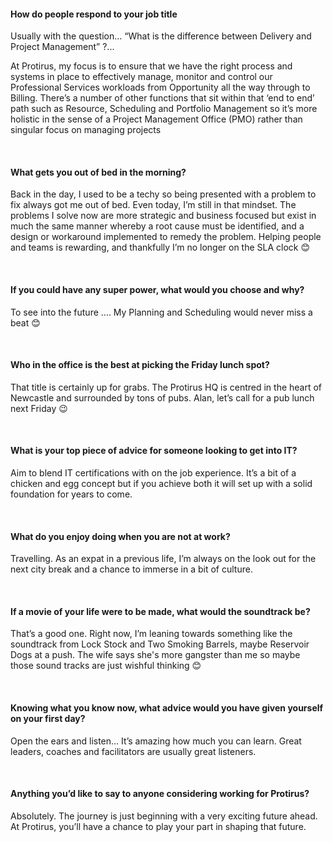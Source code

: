 #### How do people respond to your job title

Usually with the question… “What is the difference between Delivery and Project Management” ?...

At Protirus, my focus is to ensure that we have the right process and systems in place to effectively manage, monitor and control our Professional Services workloads from Opportunity all the way through to Billing. There’s a number of other functions that sit within that ‘end to end’ path such as Resource, Scheduling and Portfolio Management so it’s more holistic in the sense of a Project Management Office (PMO) rather than singular focus on managing projects

<br/>

#### What gets you out of bed in the morning?

Back in the day, I used to be a techy
so being presented with a problem to fix always got me out of bed. Even today,
I’m still in that mindset. The problems I solve now are more strategic and
business focused but exist in much the same manner whereby a root cause must be
identified, and a design or workaround implemented to remedy the problem. Helping
people and teams is rewarding, and thankfully I’m no longer on the SLA clock 😊 

<br/>

#### If you could have any super power, what would you choose and why?

To see into the future …. My Planning and Scheduling would never miss a beat 😊

<br/>

#### Who in the office is the best at picking the Friday lunch spot?

That title is certainly up for grabs. The Protirus HQ is centred in the heart of Newcastle and surrounded by tons of pubs. Alan, let’s call for a pub lunch next Friday 😉

<br/>

#### What is your top piece of advice for someone looking to get into IT?

Aim to blend IT certifications with on the job experience. It’s a bit of a chicken and egg concept but if you achieve both it will set up with a solid foundation for years to come.

<br/>

#### What do you enjoy doing when you are not at work?

Travelling. As an expat in a previous life, I’m always on the look out for the next city break and a chance to immerse in a bit of culture. 

<br/>

#### If a movie of your life were to be made, what would the soundtrack be?

That’s a good one. Right now, I’m leaning towards something like the soundtrack from Lock Stock and Two Smoking Barrels, maybe Reservoir Dogs at a push. The wife says she's more gangster than me so maybe those sound tracks are just wishful thinking 😊

<br/>

#### Knowing what you know now, what advice would you have given yourself on your first day?

Open the ears and listen… It’s amazing how much you can learn. Great leaders, coaches and facilitators are usually great listeners.

<br/>

#### Anything you’d like to say to anyone considering working for Protirus?

Absolutely. The journey is just beginning with a very exciting future ahead. At Protirus, you’ll have a chance to play your part in shaping that future.      